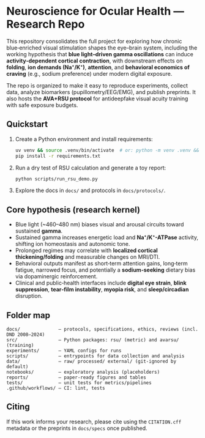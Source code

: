 # Neuroscience for Ocular Health — Research Repo

This repository consolidates the full project for exploring how chronic blue‑enriched visual stimulation shapes the eye–brain system, including the working hypothesis that **blue light–driven gamma oscillations** can induce **activity‑dependent cortical contraction**, with downstream effects on **folding**, **ion demands (Na⁺/K⁺)**, **attention**, and **behavioral economics of craving** (e.g., sodium preference) under modern digital exposure.

The repo is organized to make it easy to reproduce experiments, collect data, analyze biomarkers (pupillometry/EEG/EMG), and publish preprints. It also hosts the **AVA+RSU protocol** for antideepfake visual acuity training with safe exposure budgets.

## Quickstart

1. Create a Python environment and install requirements:

   ```bash
   uv venv && source .venv/bin/activate  # or: python -m venv .venv && source .venv/bin/activate
   pip install -r requirements.txt
   ```

2. Run a dry test of RSU calculation and generate a toy report:

   ```bash
   python scripts/run_rsu_demo.py
   ```

3. Explore the docs in `docs/` and protocols in `docs/protocols/`.

## Core hypothesis (research kernel)

- Blue light (~460–480 nm) biases visual and arousal circuits toward sustained **gamma**.
- Sustained gamma increases energetic load and **Na⁺/K⁺-ATPase** activity, shifting ion homeostasis and autonomic tone.
- Prolonged regimes may correlate with **localized cortical thickening/folding** and measurable changes on MRI/DTI.
- Behavioral outputs manifest as short‑term attention gains, long‑term fatigue, narrowed focus, and potentially a **sodium‑seeking** dietary bias via dopaminergic reinforcement.
- Clinical and public‑health interfaces include **digital eye strain**, **blink suppression**, **tear‑film instability**, **myopia risk**, and **sleep/circadian** disruption.

## Folder map

```
docs/              — protocols, specifications, ethics, reviews (incl. DND 2008–2024)
src/               — Python packages: rsu/ (metric) and avarsu/ (training)
experiments/       — YAML configs for runs
scripts/           — entrypoints for data collection and analysis
data/              — raw/ processed/ external/ (git‑ignored by default)
notebooks/         — exploratory analysis (placeholders)
reports/           — paper‑ready figures and tables
tests/             — unit tests for metrics/pipelines
.github/workflows/ — CI: lint, tests
```

## Citing

If this work informs your research, please cite using the `CITATION.cff` metadata or the preprints in `docs/specs` once published.
